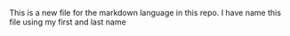 This is a new file for the markdown language in this repo.  I have name this file using my first and last name 
